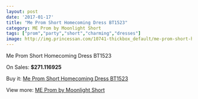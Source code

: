 ```yaml
---
layout: post
date: '2017-01-17'
title: "Me Prom Short Homecoming Dress BT1523"
category: ME Prom by Moonlight Short
tags: ["prom","party","short","charming","dresses"]
image: http://img.princessan.com/10741-thickbox_default/me-prom-short-homecoming-dress-bt1523.jpg
---
```

Me Prom Short Homecoming Dress BT1523

On Sales: **$271.116925**
<a href="https://www.princessan.com/en/me-prom-by-moonlight-short/4744-me-prom-short-homecoming-dress-bt1523.html"><amp-img layout="responsive" width="600" height="600" src="//img.princessan.com/10741-thickbox_default/me-prom-short-homecoming-dress-bt1523.jpg" alt="Me Prom Short Homecoming Dress BT1523 0" /></a>

Buy it: [Me Prom Short Homecoming Dress BT1523](https://www.princessan.com/en/me-prom-by-moonlight-short/4744-me-prom-short-homecoming-dress-bt1523.html "Me Prom Short Homecoming Dress BT1523")

View more: [ME Prom by Moonlight Short](https://www.princessan.com/en/34-me-prom-by-moonlight-short "ME Prom by Moonlight Short")